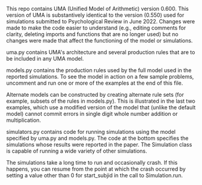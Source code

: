 This repo contains UMA (Unified Model of Arithmetic) version 0.600. This version of UMA is substantively identical to the version (0.550) used for simulations submitted to Psychological Review in June 2022. Changes were made to make the code easier to understand (e.g., editing comments for clarity, deleting imports and functions that are no longer used) but no changes were made that affect the functioning of the model or simulations.

uma.py contains UMA's architecture and several production rules that are to be included in any UMA model.

models.py contains the production rules used by the full model used in the reported simulations. To see the model in action on a few sample problems, uncomment and run one or more of the examples at the end of this file. 

Alternate models can be constructed by creating alternate rule sets (for example, subsets of the rules in models.py). This is illustrated in the last two examples, which use a modified version of the model that (unlike the default model) cannot commit errors in single digit whole number addition or multiplication.

simulators.py contains code for running simulations using the model specified by uma.py and models.py. The code at the bottom specifies the simulations whose results were reported in the paper. The Simulation class is capable of running a wide variety of other simulations. 

The simulations take a long time to run and occasionally crash. If this happens, you can resume from the point at which the crash occurred by setting a value other than 0 for start_subjid in the call to Simulation.run.
